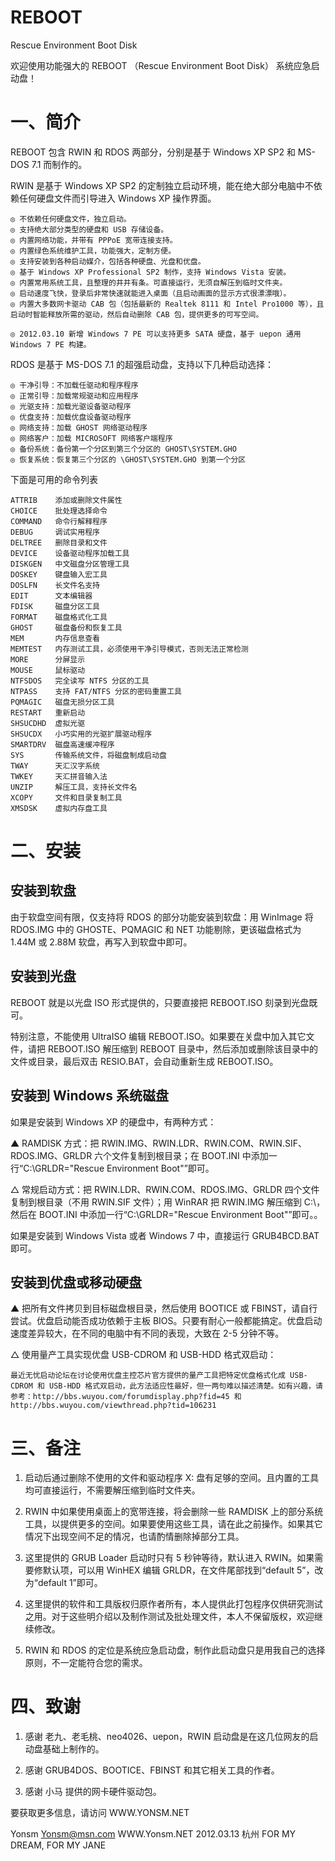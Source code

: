 # REBOOT
Rescue Environment Boot Disk

欢迎使用功能强大的 REBOOT （Rescue Environment Boot Disk） 系统应急启动盘！


# 一、简介

REBOOT 包含 RWIN 和 RDOS 两部分，分别是基于 Windows XP SP2 和 MS-DOS 7.1 而制作的。

RWIN 是基于 Windows XP SP2 的定制独立启动环境，能在绝大部分电脑中不依赖任何硬盘文件而引导进入 Windows XP 操作界面。

    ◎ 不依赖任何硬盘文件，独立启动。
    ◎ 支持绝大部分类型的硬盘和 USB 存储设备。
    ◎ 内置网络功能，并带有 PPPoE 宽带连接支持。
    ◎ 内置绿色系统维护工具，功能强大，定制方便。
    ◎ 支持安装到各种启动媒介，包括各种硬盘、光盘和优盘。
    ◎ 基于 Windows XP Professional SP2 制作，支持 Windows Vista 安装。
    ◎ 内置常用系统工具，且整理的井井有条。可直接运行，无须自解压到临时文件夹。
    ◎ 启动速度飞快，登录后非常快速就能进入桌面（且启动画面的显示方式很漂漂哦）。
    ◎ 内置大多数网卡驱动 CAB 包（包括最新的 Realtek 8111 和 Intel Pro1000 等），且启动时智能释放所需的驱动，然后自动删除 CAB 包，提供更多的可写空间。

    ◎ 2012.03.10 新增 Windows 7 PE 可以支持更多 SATA 硬盘，基于 uepon 通用 Windows 7 PE 构建。


RDOS 是基于 MS-DOS 7.1 的超强启动盘，支持以下几种启动选择：

    ◎ 干净引导：不加载任驱动和程序程序
    ◎ 正常引导：加载常规驱动和应用程序
    ◎ 光驱支持：加载光驱设备驱动程序
    ◎ 优盘支持：加载优盘设备驱动程序
    ◎ 网络支持：加载 GHOST 网络驱动程序
    ◎ 网络客户：加载 MICROSOFT 网络客户端程序
    ◎ 备份系统：备份第一个分区到第三个分区的 GHOST\SYSTEM.GHO
    ◎ 恢复系统：恢复第三个分区的 \GHOST\SYSTEM.GHO 到第一个分区

下面是可用的命令列表

    ATTRIB    添加或删除文件属性
    CHOICE    批处理选择命令
    COMMAND   命令行解释程序
    DEBUG     调试实用程序
    DELTREE   删除目录和文件
    DEVICE    设备驱动程序加载工具
    DISKGEN   中文磁盘分区管理工具
    DOSKEY    键盘输入宏工具
    DOSLFN    长文件名支持
    EDIT      文本编辑器
    FDISK     磁盘分区工具
    FORMAT    磁盘格式化工具
    GHOST     磁盘备份和恢复工具
    MEM       内存信息查看
    MEMTEST   内存测试工具，必须使用干净引导模式，否则无法正常检测
    MORE      分屏显示
    MOUSE     鼠标驱动
    NTFSDOS   完全读写 NTFS 分区的工具
    NTPASS    支持 FAT/NTFS 分区的密码重置工具
    PQMAGIC   磁盘无损分区工具
    RESTART   重新启动
    SHSUCDHD  虚拟光驱
    SHSUCDX   小巧实用的光驱扩展驱动程序
    SMARTDRV  磁盘高速缓冲程序
    SYS       传输系统文件，将磁盘制成启动盘
    TWAY      天汇汉字系统
    TWKEY     天汇拼音输入法
    UNZIP     解压工具，支持长文件名
    XCOPY     文件和目录复制工具
    XMSDSK    虚拟内存盘工具


# 二、安装

## 安装到软盘

由于软盘空间有限，仅支持将 RDOS 的部分功能安装到软盘：用 WinImage 将 RDOS.IMG 中的 GHOSTE、PQMAGIC 和 NET 功能剔除，更该磁盘格式为 1.44M 或 2.88M 软盘，再写入到软盘中即可。


## 安装到光盘

REBOOT 就是以光盘 ISO 形式提供的，只要直接把 REBOOT.ISO 刻录到光盘既可。

特别注意，不能使用 UltraISO 编辑 REBOOT.ISO。如果要在关盘中加入其它文件，请把 REBOOT.ISO 解压缩到 REBOOT 目录中，然后添加或删除该目录中的文件或目录，最后双击 RESIO.BAT，会自动重新生成 REBOOT.ISO。


## 安装到 Windows 系统磁盘

如果是安装到 Windows XP 的硬盘中，有两种方式：

  ▲ RAMDISK 方式：把 RWIN.IMG、RWIN.LDR、RWIN.COM、RWIN.SIF、RDOS.IMG、GRLDR 六个文件复制到根目录；在 BOOT.INI 中添加一行“C:\GRLDR="Rescue Environment Boot"”即可。

  △ 常规启动方式：把 RWIN.LDR、RWIN.COM、RDOS.IMG、GRLDR 四个文件复制到根目录（不用 RWIN.SIF 文件）；用 WinRAR 把 RWIN.IMG 解压缩到 C:\，然后在 BOOT.INI 中添加一行“C:\GRLDR="Rescue Environment Boot"”即可。。

如果是安装到 Windows Vista 或者 Windows 7 中，直接运行 GRUB4BCD.BAT 即可。


## 安装到优盘或移动硬盘

  ▲ 把所有文件拷贝到目标磁盘根目录，然后使用 BOOTICE 或 FBINST，请自行尝试。优盘启动能否成功依赖于主板 BIOS。只要有耐心一般都能搞定。优盘启动速度差异较大，在不同的电脑中有不同的表现，大致在 2-5 分钟不等。

  △ 使用量产工具实现优盘 USB-CDROM 和 USB-HDD 格式双启动：

    最近无忧启动论坛在讨论使用优盘主控芯片官方提供的量产工具把特定优盘格式化成 USB-CDROM 和 USB-HDD 格式双启动，此方法适应性最好，但一两句难以描述清楚。如有兴趣，请参考：http://bbs.wuyou.com/forumdisplay.php?fid=45 和 http://bbs.wuyou.com/viewthread.php?tid=106231


# 三、备注

1. 启动后通过删除不使用的文件和驱动程序 X: 盘有足够的空间。且内置的工具均可直接运行，不需要解压缩到临时文件夹。

2. RWIN 中如果使用桌面上的宽带连接，将会删除一些 RAMDISK 上的部分系统工具，以提供更多的空间。如果要使用这些工具，请在此之前操作。如果其它情况下出现空间不足的情况，也请酌情删除掉部分工具。

3. 这里提供的 GRUB Loader 启动时只有 5 秒钟等待，默认进入 RWIN。如果需要修默认项，可以用 WinHEX 编辑 GRLDR，在文件尾部找到“default 5”，改为“default 1”即可。

4. 这里提供的软件和工具版权归原作者所有，本人提供此打包程序仅供研究测试之用。对于这些明介绍以及制作测试及批处理文件，本人不保留版权，欢迎继续修改。

5. RWIN 和 RDOS 的定位是系统应急启动盘，制作此启动盘只是用我自己的选择原则，不一定能符合您的需求。


# 四、致谢

1. 感谢 老九、老毛桃、neo4026、uepon，RWIN 启动盘是在这几位网友的启动盘基础上制作的。

2. 感谢 GRUB4DOS、BOOTICE、FBINST 和其它相关工具的作者。

3. 感谢 小马 提供的网卡硬件驱动包。

要获取更多信息，请访问 WWW.YONSM.NET

Yonsm
Yonsm@msn.com
WWW.Yonsm.NET
2012.03.13 杭州
FOR MY DREAM, FOR MY JANE
